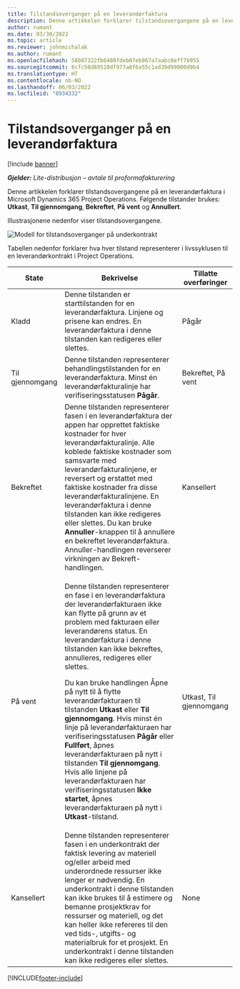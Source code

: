 ```yaml
---
title: Tilstandsoverganger på en leverandørfaktura
description: Denne artikkelen forklarer tilstandsovergangene på en leverandørfaktura i Microsoft Dynamics 365 Project Operations.
author: rumant
ms.date: 03/30/2022
ms.topic: article
ms.reviewer: johnmichalak
ms.author: rumant
ms.openlocfilehash: 58b07322fb6480fdeb07eb867a7aabc0eff7b955
ms.sourcegitcommit: 6cfc50d89528df977a8f6a55c1ad39d99800d9b4
ms.translationtype: HT
ms.contentlocale: nb-NO
ms.lasthandoff: 06/03/2022
ms.locfileid: "8934332"
---
```

# <a name="state-transitions-on-a-vendor-invoice"></a>Tilstandsoverganger på en leverandørfaktura

[!include [banner](../../includes/dataverse-preview.md)]

_**Gjelder:** Lite-distribusjon – avtale til proformafakturering_

Denne artikkelen forklarer tilstandsovergangene på en leverandørfaktura i Microsoft Dynamics 365 Project Operations. Følgende tilstander brukes: **Utkast**, **Til gjennomgang**, **Bekreftet**, **På vent** og **Annullert**.

Illustrasjonene nedenfor viser tilstandsovergangene.

![Modell for tilstandsoverganger på underkontrakt](../media/VI_State_Model.jpg)

Tabellen nedenfor forklarer hva hver tilstand representerer i livssyklusen til en leverandørkontrakt i Project Operations.

| State | Bekrivelse | Tillatte overføringer |
| --- | --- | --- |
| Kladd | Denne tilstanden er starttilstanden for en leverandørfaktura. Linjene og prisene kan endres. En leverandørfaktura i denne tilstanden kan redigeres eller slettes. | Pågår |
| Til gjennomgang | Denne tilstanden representerer behandlingstilstanden for en leverandørfaktura. Minst én leverandørfakturalinje har verifiseringsstatusen **Pågår**. | Bekreftet, På vent |
| Bekreftet | Denne tilstanden representerer fasen i en leverandørfaktura der appen har opprettet faktiske kostnader for hver leverandørfakturalinje. Alle koblede faktiske kostnader som samsvarte med leverandørfakturalinjene, er reversert og erstattet med faktiske kostnader fra disse leverandørfakturalinjene. En leverandørfaktura i denne tilstanden kan ikke redigeres eller slettes. Du kan bruke **Annuller**-knappen til å annullere en bekreftet leverandørfaktura. Annuller-handlingen reverserer virkningen av Bekreft-handlingen. | Kansellert |
| På vent | <p>Denne tilstanden representerer en fase i en leverandørfaktura der leverandørfakturaen ikke kan flytte på grunn av et problem med fakturaen eller leverandørens status. En leverandørfaktura i denne tilstanden kan ikke bekreftes, annulleres, redigeres eller slettes.</p><p>Du kan bruke handlingen Åpne på nytt til å flytte leverandørfakturaen til tilstanden **Utkast** eller **Til gjennomgang**. Hvis minst én linje på leverandørfakturaen har verifiseringsstatusen **Pågår** eller **Fullført**, åpnes leverandørfakturaen på nytt i tilstanden **Til gjennomgang**. Hvis alle linjene på leverandørfakturaen har verifiseringsstatusen **Ikke startet**, åpnes leverandørfakturaen på nytt i **Utkast**-tilstand.</p> | Utkast, Til gjennomgang |
| Kansellert | Denne tilstanden representerer fasen i en underkontrakt der faktisk levering av materiell og/eller arbeid med underordnede ressurser ikke lenger er nødvendig. En underkontrakt i denne tilstanden kan ikke brukes til å estimere og bemanne prosjektkrav for ressurser og materiell, og det kan heller ikke refereres til den ved tids-, utgifts- og materialbruk for et prosjekt. En underkontrakt i denne tilstanden kan ikke redigeres eller slettes. | None |

[!INCLUDE[footer-include](../../includes/footer-banner.md)]

